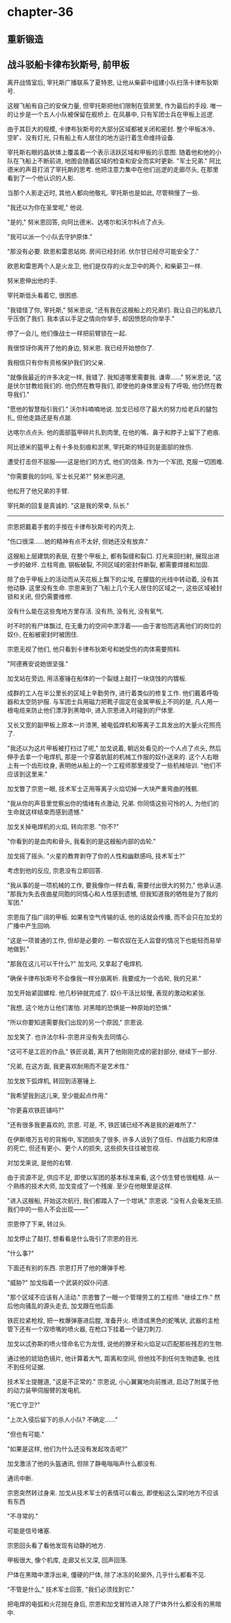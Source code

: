 # chapter-36

## 重新锻造

## 战斗驳船卡律布狄斯号, 前甲板

离开战情室后, 宰托斯广播联系了夏特恩, 让他从柴薪中组建小队扫荡卡律布狄斯号.

这艘飞船有自己的安保力量, 但宰托斯把他们限制在营房里, 作为最后的手段. 唯一的让步是一个五人小队被保留在舰桥上. 在风暴中, 只有军团士兵在甲板上巡逻.

由于其巨大的规模, 卡律布狄斯号的大部分区域都被关闭和密封. 整个甲板冰冷、空旷、没有灯光, 只有船上有人居住的地方运行着生命维持设备.

宰托斯右眼的晶状体上覆盖着一个表示活跃区域和甲板的示意图. 随着他和他的小队在飞船上不断前进, 地图会随着区域的检查和安全而实时更新. "军士兄弟." 阿比德米的声音打消了宰托斯的思考. 他把注意力集中在他们巡逻的走廊尽头, 在那里看到了一个他认识的人影.

当那个人影走近时, 其他人都向他敬礼. 宰托斯也是如此, 尽管稍慢了一些.

"我还以为你在圣堂呢," 他说.

"是的," 努米恩回答, 向阿比德米、达喀尔和沃尔科点了点头.

"我可以派一个小队去守护原体."

"那没有必要. 欧恩和雷恩站岗. 房间已经封闭. 伏尔甘已经尽可能安全了."

欧恩和雷恩两个人是火龙卫, 他们是仅存的火龙卫中的两个, 和柴薪卫一样.

努米恩伸出他的手.

宰托斯低头看着它, 很困惑.

"我错怪了你, 宰托斯," 努米恩说, "还有我在这艘船上的兄弟们. 我让自己的私欲几乎压倒了我们. 我本该以手足之情向你举手, 却因愤怒向你举手."

停了一会儿, 他们像战士一样把前臂锁在一起.

我很惊讶你离开了他的身边, 努米恩. 我已经开始想你了.

我相信只有你有资格保护我们的父亲.

"就像我最近的许多决定一样, 我错了. 我知道哪里需要我. 谦卑……" 努米恩说,  "这是伏尔甘教给我们的. 他仍然在教导我们, 即使他的身体里没有了呼吸, 他仍然在教导我们."

"愿他的智慧指引我们." 沃尔科喃喃地说. 加戈已经尽了最大的努力给老兵的腿包扎, 但他走路还是有点跛.

达喀尔点点头. 他的面部盔甲碎片扎到肉里, 在他的嘴、鼻子和脖子上留下了疤痕.

阿比德米的盔甲上有十多处刻痕和淤黑, 宰托斯的特征则是面部的挫伤.

遭受打击但不屈服——这是他们的方式, 他们的信条. 作为一个军团, 克服一切困难.

"你需要我的剑吗, 军士长兄弟?" 努米恩问道,

他松开了他兄弟的手臂.

宰托斯的回复是真诚的. "这是我的荣幸, 队长."

--------

宗恩把戴着手套的手按在卡律布狄斯号的内壳上.

"伤口很深……她的精神有点不太好, 但她还没有放弃."

这艘船上层建筑的表层, 在整个甲板上, 都有裂缝和裂口. 灯光来回扫射, 展现出进一步的破坏. 立柱弯曲, 钢板破裂, 不同区域的密封件断裂, 都需要焊接和加固.

除了由于甲板上的活动而从天花板上飘下的尘埃, 在朦胧的光线中转动着, 没有其他动静. 这里没有生命. 宗恩来到了飞船上几个无人居住的区域之一, 这些区域被封锁和关闭, 但仍需要维修.

没有什么能在这些鬼地方里存活. 没有热, 没有光, 没有氧气.

时不时的有尸体飘过, 在无重力的空间中漂浮着——由于害怕而逃离他们的岗位的奴仆, 在船被密封时被困住.

宗恩无视了他们, 他只看到卡律布狄斯号和她受伤的肉体需要照料.

"阿德赛安说她很坚强."

加戈站在旁边, 用活塞锤在船体的一个裂缝上敲打一块烧蚀的内镀板.

成群的工人在半公里长的区域上辛勤劳作, 进行着类似的修复工作. 他们戴着呼吸器和太空防护服. 与军团士兵用磁力把靴子固定在金属甲板上不同的是, 凡人用一根电缆来防止他们漂浮到黑暗中, 进入宗恩进入时碰到的尸体里.

又长又宽的副甲板上原本一片漆黑, 被电弧焊机和等离子工具发出的大量火花照亮了.

"我还以为这片甲板被打扫过了呢," 加戈说着, 朝远处看见的一个人点了点头, 然后伸手去拿一个电焊机, 那是一个穿着肮脏的机械工作服的奴仆送来的. 这个人右眼上有一个齿形纹身, 表明他从船上的一个工程师那里接受了一些机械培训. "他们不应该到这里来."

加戈瞥了宗恩一眼, 技术军士正用等离子火焰切掉一大块严重弯曲的残骸.

"我从你的声音里觉察出你的情绪有点激动, 兄弟. 你同情这些可怜的人, 为他们的生命就这样结束而感到遗憾."

加戈关掉电焊机的火焰, 转向宗恩. "你不?"

"你看到的是血肉和骨头, 我看到的是这艘船内部的齿轮."

加戈摇了摇头. "火星的教育剥夺了你的人性和幽默感吗, 技术军士?"

考虑到他的反应, 宗恩没有立即回答.

"我从事的是一项机械的工作, 要我像你一样去看, 需要付出很大的努力," 他承认道. "那我为失去夜曲星同胞的同情心和人性感到遗憾, 但我知道我的牺牲是为了我的军团."

宗恩指了指广阔的甲板. 如果有空气传输的话, 他的话就会传播, 而不会只在加戈的广播中产生回响.

"这是一项普通的工作, 但却是必要的. 一帮农奴在无人监督的情况下也能轻而易举地做到."

"那我在这儿可以干什么?" 加戈问, 又拿起了电焊机.

"确保卡律布狄斯号不会像我一样分崩离析. 我要成为一个齿轮, 我的兄弟."

加戈开始紧固螺栓. 他几秒钟就完成了. 奴仆干活比较慢, 表现的激动和紧张.

"我想, 这个地方让他们害怕. 对黑暗的恐惧是一种原始的恐惧."

"所以你要知道需要我们出现的另一个原因," 宗恩说.

加戈笑了. 也许法尔科-宗恩并没有失去同情心.

"这可不是工匠的作品," 铁匠说着, 离开了他刚刚完成的密封部分, 继续下一部分.

"兄弟, 在这方面, 我更喜欢耐用而不是艺术性."

加戈放下弧焊机, 转回到活塞锤上.

"我希望我到这儿来, 至少能起点作用."

"你更喜欢铁匠铺吗?"

"还有很多我更喜欢的, 宗恩. 可是, 不, 铁匠铺已经不再是我的避难所了."

在伊斯塔万五号的背叛中, 军团损失了很多, 许多人谈到了信任、作战能力和原体的死亡, 但还有更小、更个人的损失, 这些损失往往被忽视.

对加戈来说, 是他的右臂.

由于资源不足, 供应不足, 即使以军团的基本标准来看, 这个仿生臂也很粗糙. 从一个熟练的技术大师, 加戈变成了一个残废. 至少在他眼里是这样.

"进入这艘船, 开始这次航行, 我们都踏入了一个坩埚," 宗恩说. "没有人会毫发无损. 我们中的一些人不会出现——"

宗恩停了下来, 转过头.

加戈停止了敲打, 想看看是什么吸引了宗恩的目光.

"什么事?"

下面还有别的东西. 宗恩打开了他的爆弹手枪.

"威胁?" 加戈指着一个武装的奴仆问道.

"那个区域不应该有人活动." 宗恩瞥了一眼一个管理劳工的工程师. "继续工作." 然后他向骚乱的源头走去, 加戈跟在他后面.

铁匠拉紧枪栓, 把一枚爆弹塞进后膛, 准备开火. 喷漆成黑色的蛇嘴状, 武器的主枪管下还有一个双喷嘴的喷火器, 在枪口下挂着一个链刀刺刀.

加戈以忒弥斯的喷火怪命名它为龙怪, 说他的獠牙和火焰足以匹配那些残忍的生物.

通过他的琥珀色镜片, 他计算着大气, 距离和空间, 但他找不到任何生物迹象, 也找不到任何证据.

技术军士提醒道, "这是不正常的." 宗恩说, 小心翼翼地向前推进, 启动了附属于他的动力装甲伺服臂的发电机.

"死亡守卫?"

"上次入侵后留下的杀人小队? 不确定……"

"但也有可能."

"如果是这样, 他们为什么还没有发起攻击呢?"

加戈激活了他的头盔通讯, 但除了静电嗡嗡声什么都没有.

通讯中断.

宗恩突然转过身来. 加戈从技术军士的表情可以看出, 即使船这么深的地方不应该有东西

"不寻常的."

可能是信号堵塞.

宗恩回头看了看他发现有动静的地方.

甲板很大, 像个机库, 走廊又长又深, 回声回荡.

尸体在黑暗中漂浮出来, 僵硬的尸体, 除了冰冻的轮廓外, 几乎什么都看不见.

"不管是什么," 技术军士回答, "我们必须找到它."

把电焊的电弧和火花抛在身后, 宗恩和加戈冒险进入除了尸体外什么都没有的黑暗中.
